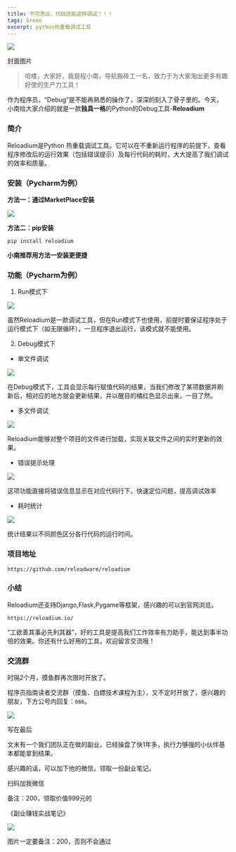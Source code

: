 ```yaml
---
title: 不可思议，代码还能这样调试！！！
tags: Green
excerpt: python热重载调试工具
---
```


![](https://navtool.gitee.io/blog/assets/imgs/20221222/000.jpg)


封面图片


> 哈喽，大家好，我是程小南，导航搬砖工一名，致力于为大家淘出更多有趣好使的生产力工具！

作为程序员，“Debug”是不能再熟悉的操作了，深深的刻入了骨子里的。今天，小南给大家介绍的就是一款**独具一格**的Python的Debug工具-**Reloadium**

### 简介
Reloadium是Python 热重载调试工具。它可以在不重新运行程序的前提下，查看程序修改后的运行效果（包括错误提示）及每行代码的耗时，大大提高了我们调试的效率和质量。

### 安装（Pycharm为例）
**方法一：通过MarketPlace安装**

![](https://navtool.gitee.io/blog/assets/imgs/20221222/001.jpg)

**方法二：pip安装**

```
pip install reloadium
```
**小南推荐用方法一安装更便捷**

### 功能（Pycharm为例）

1. Run模式下

![](https://navtool.gitee.io/blog/assets/imgs/20221222/002.gif)


虽然Reloadium是一款调试工具，但在Run模式下也使用，前提时要保证程序处于运行模式下（如无限循环），一旦程序退出运行，该模式就不能使用。

2. Debug模式下
  - 单文件调试

![](https://navtool.gitee.io/blog/assets/imgs/20221222/003.gif)

在Debug模式下，工具会显示每行赋值代码的结果，当我们修改了某项数据并刷新后，相对应的地方就会更新结果，并以醒目的橘红色显示出来，一目了然。

  - 多文件调试

![](https://navtool.gitee.io/blog/assets/imgs/20221222/004.gif)

  Reloadium能够对整个项目的文件进行加载，实现关联文件之间的实时更新的效果。

  - 错误提示处理

![](https://navtool.gitee.io/blog/assets/imgs/20221222/005.gif)

  这项功能直接将错误信息显示在对应代码行下，快速定位问题，提高调试效率

  - 耗时统计

![](https://navtool.gitee.io/blog/assets/imgs/20221222/006.gif)

统计结果以不同颜色区分各行代码的运行时间。



### 项目地址

```
https://github.com/reloadware/reloadium
```


### 小结

Reloadium还支持Django,Flask,Pygame等框架，感兴趣的可以到官网浏览。

```
https://reloadium.io/
```

“工欲善其事必先利其器”，好的工具是提高我们工作效率有力助手，能达到事半功倍的效果。你还有什么好用的工具，欢迎留言交流哦！

### 交流群

时隔2个月，摸鱼群再次限时开放了。

程序员指南读者交流群（摸鱼、白嫖技术课程为主），又不定时开放了，感兴趣的朋友，下方公号内回复：`666`。

![](https://navtool.gitee.io/blog/assets/imgs/20221027/111.jpg)


写在最后

文末有一个我们团队正在做的副业，已经操盘了快1年多，执行力够强的小伙伴基本都能拿到结果。

感兴趣的话，可以加下他的微信，领取一份副业笔记。

扫码加我微信

备注：200，领取价值999元的

《副业赚钱实战笔记》

![](https://navtool.gitee.io/blog/assets/imgs/20221222/640.png)

图片一定要备注：200，否则不会通过
